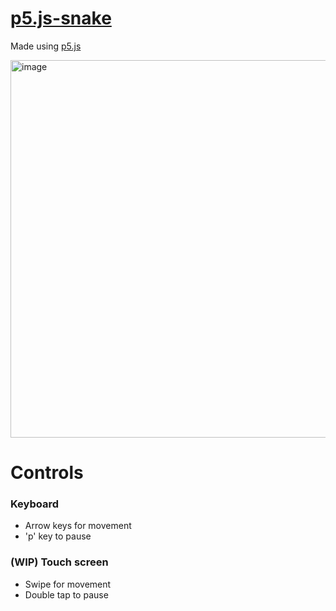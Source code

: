 # [p5.js-snake](https://danielgilchrist.github.io/p5.js-snake/)

Made using [p5.js](https://p5js.org/)

<img width="1004" height="604" alt="image" src="https://github.com/user-attachments/assets/34080829-6fbf-45ad-8b11-191b2873749d" />

# Controls
### Keyboard
- Arrow keys for movement 
- 'p' key to pause

### (WIP) Touch screen
- Swipe for movement
- Double tap to pause
